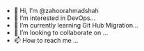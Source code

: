 - 👋 Hi, I’m @zahoorahmadshah
- 👀 I’m interested in DevOps...
- 🌱 I’m currently learning Git Hub Migration...
- 💞️ I’m looking to collaborate on ...
- 📫 How to reach me ...

<!---
zahoorahmadshah/zahoorahmadshah is a ✨ special ✨ repository because its `README.md` (this file) appears on your GitHub profile.
You can click the Preview link to take a look at your changes.
--->
